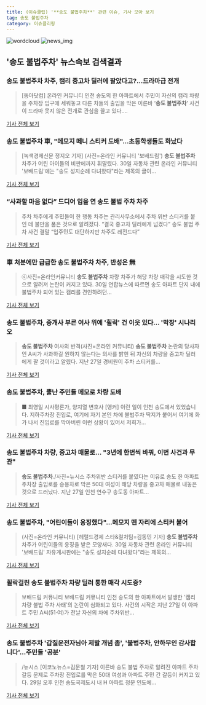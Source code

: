 ```yaml
---
title: (이슈클립) '**송도 불법주차**' 관련 이슈, 기사 모아 보기
tag: 송도 불법주차
category: 이슈클리핑
---
```

![wordcloud](https://s3.ap-northeast-2.amazonaws.com/lyrics101-wordcloud/2018-08-30-1535621274.png)
![news_img](https://user-images.githubusercontent.com/42597476/44507050-1206f400-a6e4-11e8-8d98-7ffbfebb353f.png)
## **'**송도 불법주차**'** 뉴스속보 검색결과
### **송도 불법주차** 차주, 캠리 중고차 딜러에 팔았다고?…드라마급 전개

>[동아닷컴] 온라인 커뮤니티 인천 송도의 한 아파트에서 주민이 자신의 캠리 차량을 주차장 입구에 세워놓고 다른 차들의 출입을 막은 이른바 ‘**송도 불법주차**’ 사건이 드라마 못지 않은 전개로 관심을 끌고 있다....

<a href="http://news.donga.com/3/all/20180830/91751559/2" target="_blank">기사 전체 보기</a>

### **송도 불법주차** 車, "메모지 떼니 스티커 도배"…초등학생들도 화났다

>[녹색경제신문 정지오 기자] (사진=온라인 커뮤니티 '보배드림') **송도 불법주차** 차주가 어린 아이들의 비판에까지 휘말렸다. 30일 자동차 관련 온라인 커뮤니티 '보배드림'에는 "송도 성지순례 다녀왔다"라는 제목의 글이...

<a href="http://www.greened.kr/news/articleView.html?idxno=73634" target="_blank">기사 전체 보기</a>

### “사과할 마음 없다” 드디어 입을 연 송도 불법 주차 차주

>주차 차주에게 주민들이 한 행동 차주는 관리사무소에서 주차 위반 스티커를 붙인 데 불만을 품은 것으로 알려졌다. “결국 중고차 딜러에게 넘겼다” 송도 불법 주차 사건 결말 “입주민도 대단하지만 차주도 레전드다”

<a href="http://www.wikitree.co.kr/main/news_view.php?id=365792" target="_blank">기사 전체 보기</a>

### 車 처분에만 급급한 **송도 불법주차** 차주, 반성은 無

>ⓒ사진=온라인커뮤니티 **송도 불법주차** 차량 차주가 해당 차량 매각을 시도한 것으로 알려져 논란이 커지고 있다. 30일 연합뉴스에 따르면 송도 아파트 단지 내에 불법주차 되어 있는 캠리를 견인하려던...

<a href="http://www.dailian.co.kr/news/view/736204/?sc=naver" target="_blank">기사 전체 보기</a>

### **송도 불법주차**, 중개사 부른 여사 위에 '휠락' 건 이웃 있다… '막장' 시나리오

>**송도 불법주차** 여사의 반격(사진=온라인 커뮤니티) **송도 불법주차** 논란의 당사자인 A씨가 사과하길 원하지 않는다는 의사를 밝힌 뒤 자신의 차량을 중고차 딜러에게 팔 것이라고 알렸다. 지난 27일 경비원이 주차 스티커를...

<a href="http://www.gnmaeil.com/news/articleView.html?idxno=381460" target="_blank">기사 전체 보기</a>

### **송도 불법주차**, 뿔난 주민들 메모로 차량 도배

>■ 최영일 시사평론가, 양지열 변호사 [앵커] 이런 일이 인천 송도에서 있었습니다. 지하주차장 진입로, 여기에 자기 본인 차에 불법주차 딱지가 붙어서 여기에 화가 나서 진입로를 막아버린 이런 상황이 있어서 저희가...

<a href="http://www.ytn.co.kr/_ln/0103_201808301319112431" target="_blank">기사 전체 보기</a>

### **송도 불법주차** 차량, 중고차 매물로… "3년에 한번씩 바꿔, 이번 사건과 무관"

>**송도 불법주차**./사진=뉴시스 주차위반 스티커를 붙였다는 이유로 송도 한 아파트 주차장 출입로를 승용차로 막은 50대 여성이 해당 차량을 중고차 매물로 내놓은 것으로 드러났다. 지난 27일 인천 연수구 송도동 아파트...

<a href="http://moneys.mt.co.kr/news/mwView.php?no=2018083018078059157" target="_blank">기사 전체 보기</a>

### **송도 불법주차**, "어린이들이 응징했다"…메모지 뗀 자리에 스티커 붙어

>(사진=온라인 커뮤니티) [헤럴드경제 스타&컬처팀=김동민 기자] **송도 불법주차** 차주가 어린이들의 응징을 받은 모양새다. 30일 자동차 관련 온라인 커뮤니티 '보배드림' 자유게시판에는 "송도 성지순례 다녀왔다"라는 제목의...

<a href="http://biz.heraldcorp.com/culture/view.php?ud=201808301756474296863_1" target="_blank">기사 전체 보기</a>

### 휠락걸린 **송도 불법주차** 차량 딜러 통한 매각 시도중?

>보배드림 커뮤니티 보배드림 커뮤니티 인천 송도의 한 아파트에서 발생한 '캠리 차량 불법 주차 사태'의 논란이 심화되고 있다. 사건의 시작은 지난 27일 이 아파트 주민 A씨(51·여)가 전날 자신의 차에 주차위반...

<a href="http://www.gpkorea.com/news/articleView.html?idxno=43610" target="_blank">기사 전체 보기</a>

### **송도 불법주차** '갑질운전자님아 제발 개념 좀', '불법주차, 안하무인 감사합니다'…주민들 '공분'

>/뉴시스 [이코노뉴스=김문철 기자] 이른바 송도 불법 주차로 알려진 아파트 주차 갈등 문제로 주차장 진입로를 막은 50대 여성과 아파트 주민 간 갈등이 커지고 있다. 29일 오후 인천 송도국제도시 내 H 아파트 정문 인도에...

<a href="http://www.econonews.co.kr/news/articleView.html?idxno=34461" target="_blank">기사 전체 보기</a>


